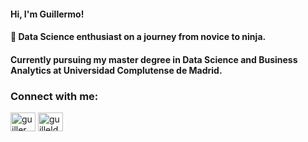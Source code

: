 <h4 align="left">Hi, I'm Guillermo!</h4>
<h4 align="left">🚀 Data Science enthusiast on a journey from novice to ninja.</h4>

<h4 align="left"> Currently pursuing my master degree in Data Science and Business Analytics at Universidad Complutense de Madrid.

<h3 align="left">Connect with me:</h3>
<p align="left">
<a href="https://linkedin.com/in/guillermo-lodeiro-dell-iaconi" target="blank"><img align="center" src="https://raw.githubusercontent.com/rahuldkjain/github-profile-readme-generator/master/src/images/icons/Social/linked-in-alt.svg" alt="guillermo-lodeiro-dell-iaconi" height="30" width="40" /></a>
<a href="https://www.hackerrank.com/guilleldas" target="blank"><img align="center" src="https://raw.githubusercontent.com/rahuldkjain/github-profile-readme-generator/master/src/images/icons/Social/hackerrank.svg" alt="guilleldas" height="30" width="40" /></a>
</p>

